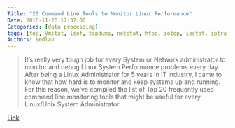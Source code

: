 ```yaml
---
Title: "20 Command Line Tools to Monitor Linux Performance"
Date: 2016-11-26 17:37:00
Categories: [data processing]
tags: [top, Vmstat, lsof, tcpdump, netstat, htop, iotop, iostat, iptraf, psacct, acct, monit, nethogs, iftop, monitorix, arpwatch, suricata, Vnstat, nagios, nmon, collectl]
Authors: sedlav
---
```


> It’s really very tough job for every System or Network administrator to monitor and debug Linux System Performance problems every day. After being a Linux Administrator for 5 years in IT industry, I came to know that how hard is to monitor and keep systems up and running. For this reason, we’ve compiled the list of Top 20 frequently used command line monitoring tools that might be useful for every Linux/Unix System Administrator.

[Link](http://www.tecmint.com/command-line-tools-to-monitor-linux-performance/)
